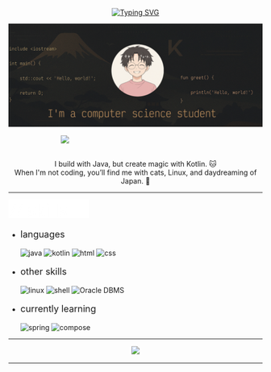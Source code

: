 <!-- Inspired in the template created by [zillastar](https://github.com/zillastar) -->
<!-- Thank you very much for this wonderful idea! If you ever read this, please note that you are the best. -->

<p align = center ><a href="https://git.io/typing-svg"><img src="https://readme-typing-svg.demolab.com?font=Lekton&weight=600&size=40&duration=7000&pause=1000&color=F7F7F7&center=true&vCenter=true&random=false&height=80&lines=%3E%3E+kosail+%3C%3C" alt="Typing SVG" /></a></p>

<p align="center">
    <img src="https://github.com/kosail/kosail/blob/main/src/banner.png" alt="aboutme" width="1080px"/>
</p>

<div>
<img align="right" width="400" src="https://github.com/kosail/kosail/blob/main/src/right_img.png"/>

<br><br>

<p align="center">
I build with Java, but create magic with Kotlin. 🐱 <br>
When I'm not coding, you’ll find me with cats, Linux, and daydreaming of Japan. 🏯
</p>

<hr>

<p align="left">
    <img src="https://github.com/kosail/kosail/blob/main/src/skills.png" alt="skills" width="160px"/>
</p>
  
- <p style="font-size: 18px;"> languages </p style="font-size: 18px;">
  <img src = "https://img.shields.io/badge/java-%23384334?style=for-the-badge&logo=coffeescript&logoColor=%23f1f1f1" alt = "java" />
  <img src = "https://img.shields.io/badge/kotlin-%2370724B?style=for-the-badge&logo=kotlin&logoColor=%23f1f1f1" alt = "kotlin" />
  <img src = "https://img.shields.io/badge/HTML5-%238B7E49?style=for-the-badge&logo=html5&logoColor=%23f1f1f1" alt = "html" />
  <img src = "https://img.shields.io/badge/CSS3-%233E3E23?style=for-the-badge&logo=css3&logoColor=%23f1f1f1" alt = "css" />
    
- <p style="font-size: 18px;"> other skills </p style="font-size: 18px;">
  <img src = "https://img.shields.io/badge/Linux-%23CC8832?style=for-the-badge&logo=linux&logoColor=%23f1f1f1" alt = "linux" />
  <img src = "https://img.shields.io/badge/Shell-%23BD6B1C.svg?style=for-the-badge&logo=gnubash&logoColor=%23f1f1f1" alt = "shell" />
  <img src = "https://img.shields.io/badge/Oracle-%23362D16.svg?style=for-the-badge&logo=opera&logoColor=%23f1f1f1" alt = "Oracle DBMS" />
  

- <p style="font-size: 18px;"> currently learning </p style="font-size: 18px;">
  <img src = "https://img.shields.io/badge/Spring-%23373A26.svg?style=for-the-badge&logo=spring&logoColor=%23f1f1f1" alt = "spring" />
  <img src = "https://img.shields.io/badge/Jetpack_Compose-%23272C1F?style=for-the-badge&logo=jetpackcompose&logoColor=%23f1f1f1" alt = "compose" />
  
  </br>
<hr>

<p align="center">
<img height= "150" src="https://github-readme-stats.vercel.app/api/top-langs/?username=kosail&theme=gruvbox&layout=compact&card_width=460" />
</p>

</div>

------
